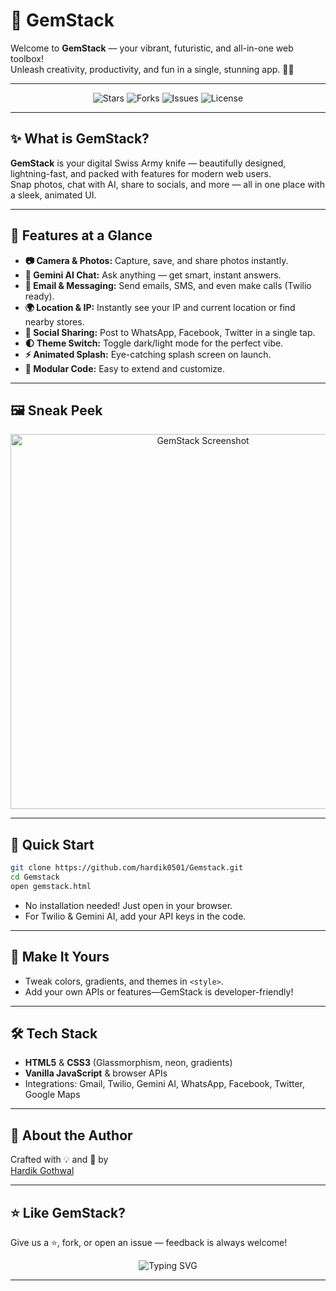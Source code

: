 # 💎 GemStack

Welcome to **GemStack** — your vibrant, futuristic, and all-in-one web toolbox!  
Unleash creativity, productivity, and fun in a single, stunning app. 🚀✨

---

<p align="center">
  <img src="https://img.shields.io/github/stars/hardik0501/Gemstack?style=for-the-badge" alt="Stars"/>
  <img src="https://img.shields.io/github/forks/hardik0501/Gemstack?style=for-the-badge" alt="Forks"/>
  <img src="https://img.shields.io/github/issues/hardik0501/Gemstack?style=for-the-badge" alt="Issues"/>
  <img src="https://img.shields.io/github/license/hardik0501/Gemstack?style=for-the-badge" alt="License"/>
</p>

---

## ✨ What is GemStack?

**GemStack** is your digital Swiss Army knife — beautifully designed, lightning-fast, and packed with features for modern web users.  
Snap photos, chat with AI, share to socials, and more — all in one place with a sleek, animated UI.

---

## 🌈 Features at a Glance

- **📷 Camera & Photos:** Capture, save, and share photos instantly.
- **💬 Gemini AI Chat:** Ask anything — get smart, instant answers.
- **📧 Email & Messaging:** Send emails, SMS, and even make calls (Twilio ready).
- **🌍 Location & IP:** Instantly see your IP and current location or find nearby stores.
- **🔗 Social Sharing:** Post to WhatsApp, Facebook, Twitter in a single tap.
- **🌓 Theme Switch:** Toggle dark/light mode for the perfect vibe.
- **⚡ Animated Splash:** Eye-catching splash screen on launch.
- **🧩 Modular Code:** Easy to extend and customize.

---

## 🖼️ Sneak Peek

<p align="center">
  <img src="https://user-images.githubusercontent.com/213933483/placeholder.png" alt="GemStack Screenshot" width="600"/>
</p>

---

## 🚀 Quick Start

```bash
git clone https://github.com/hardik0501/Gemstack.git
cd Gemstack
open gemstack.html
```

- No installation needed! Just open in your browser.
- For Twilio & Gemini AI, add your API keys in the code.

---

## 🎨 Make It Yours

- Tweak colors, gradients, and themes in `<style>`.
- Add your own APIs or features—GemStack is developer-friendly!

---

## 🛠️ Tech Stack

- **HTML5** & **CSS3** (Glassmorphism, neon, gradients)
- **Vanilla JavaScript** & browser APIs
- Integrations: Gmail, Twilio, Gemini AI, WhatsApp, Facebook, Twitter, Google Maps

---

## 👤 About the Author

Crafted with 💡 and 💖 by  
[Hardik Gothwal](https://github.com/hardik0501)

---

## ⭐️ Like GemStack?

Give us a ⭐️, fork, or open an issue — feedback is always welcome!

<p align="center">
  <img src="https://readme-typing-svg.herokuapp.com?font=Fira+Code&weight=600&size=24&pause=1000&color=6A8EFF&width=435&lines=Ready+to+shine+with+GemStack%3F" alt="Typing SVG" />
</p>

---
